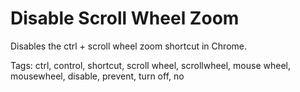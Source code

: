 # Disable Scroll Wheel Zoom

Disables the ctrl + scroll wheel zoom shortcut in Chrome.

Tags: ctrl, control, shortcut, scroll wheel, scrollwheel, mouse wheel, mousewheel, disable, prevent, turn off, no
